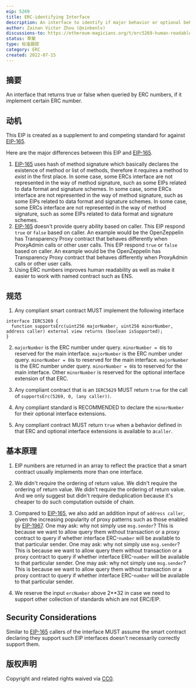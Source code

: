 ```yaml
---
eip: 5269
title: ERC-identifying Interface
description: An interface to identify if major behavior or optional behavior specified in an ERC is supported for a given caller.
author: Zainan Victor Zhou (@xinbenlv)
discussions-to: https://ethereum-magicians.org/t/erc5269-human-readable-interface-detection/9957
status: 草案
type: 标准跟踪
category: ERC
created: 2022-07-15
---
```


## 摘要
An interface that returns true or false when queried by ERC numbers, if it implement certain ERC number.

## 动机

This EIP is created as a supplement to and competing standard for against [EIP-165](./eip-165.md).

Here are the major differences between this EIP and [EIP-165](./eip-165.md).

1. [EIP-165](./eip-165.md) uses hash of method signature which basically declares the existence of method or list of methods, therefore it requires a method to *exist* in the first place. In some case, some ERCs interface are not represented in the way of method signature, such as some EIPs related to data format and signature schemes. In some case, some ERCs interface are not represented in the way of method signature, such as some EIPs related to data format and signature schemes. In some case, some ERCs interface are not represented in the way of method signature, such as some EIPs related to data format and signature schemes.
2. [EIP-165](./eip-165.md) doesn't provide query ability based on caller. This EIP respond `true` or `false` based on caller. An example would be the OpenZeppelin has Transparency Proxy contract that behaves differently when ProxyAdmin calls or other user calls. This EIP respond `true` or `false` based on caller. An example would be the OpenZeppelin has Transparency Proxy contract that behaves differently when ProxyAdmin calls or other user calls.
3. Using ERC numbers improves human readability as well as make it easier to work with named contract such as ENS.

## 规范

1. Any compliant smart contract MUST implement the following interface

```solidity
interface IERC5269 {
  function supportsErc(uint256 majorNumber, uint256 minorNumber, address caller) external view returns (boolean isSupported);
}
```

2. `majorNumber` is the ERC number under query. `minorNumber = 0`is to reserved for the main interface. `majorNumber` is the ERC number under query. `minorNumber = 0`is to reserved for the main interface. `majorNumber` is the ERC number under query. `minorNumber = 0`is to reserved for the main interface. Other `minorNumber` is reserved for the optional interface extension of that ERC.

3. Any compliant contract that is an `IERC5629` MUST return `true` for the call of `supportsErc(5269, 0, (any caller))`.

4. Any compliant standard is RECOMMENDED to declare the `minorNumber` for their optional interface extensions.

5. Any compliant contract MUST return `true` when a behavior defined in that ERC and optional interface extensions is available to a`caller`.

## 基本原理

1. EIP numbers are returned in an array to reflect the practice that a smart contract usually implements more than one interface.

2. We didn't require the ordering of return value. We didn't require the ordering of return value. We didn't require the ordering of return value. And we only suggest but didn't require deduplication because it's cheaper to do such computation outside of chain.

3. Compared to [EIP-165](./eip-165.md), we also add an addition input of `address caller`, given the increasing popularity of proxy patterns such as those enabled by [EIP-1967](./eip-1967.md). One may ask: why not simply use `msg.sender`? This is because we want to allow query them without transaction or a proxy contract to query if whether interface ERC-`number` will be available to that particular sender. One may ask: why not simply use `msg.sender`? This is because we want to allow query them without transaction or a proxy contract to query if whether interface ERC-`number` will be available to that particular sender. One may ask: why not simply use `msg.sender`? This is because we want to allow query them without transaction or a proxy contract to query if whether interface ERC-`number` will be available to that particular sender.

4. We reserve the input `ercNumber` above 2**32 in case we need to support other collection of standards which are not ERC/EIP.

## Security Considerations
Similar to [EIP-165](./eip-165.md) callers of the interface MUST assume the smart contract declaring they support such EIP interfaces doesn't necessarily correctly support them.

## 版权声明
Copyright and related rights waived via [CC0](../LICENSE.md).

